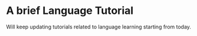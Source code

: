 # A brief Language Tutorial

Will keep updating tutorials related to language learning starting from today.